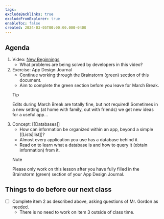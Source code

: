 ```yaml
---
tags:
excludeBacklinks: true
excludeFromExplorer: true
enableToc: false
created: 2024-03-05T00:00:00.000-0400
---
```

## Agenda

1. Video: [New Beginnings](https://player.vimeo.com/video/173099570?h=40bc579bcd&color=ffffff)
	- What problems are being solved by developers in this video?
1. Exercise: App Design Journal
	- Continue working through the Brainstorm (green) section of this document.
	- Aim to complete the green section before you leave for March Break.
	> [!TIP]
	> 
	> 
	> Edits during March Break are totally fine, but not required! Sometimes in a new setting (at home with family, out with friends) we get new ideas for a useful app...
3. Concept: [[Databases]]
	- How can information be organized within an app, beyond a simple [[Lists|list]]?
	- Almost every application you use has a database behind it.
	- Read on to learn what a database is and how to query it (obtain information) from it.
	> [!NOTE]
	> 
	> Please only work on this lesson after you have fully filled in the Brainstorm (green) section of your App Design Journal.

## Things to do before our next class
- [ ] Complete item 2 as described above, asking questions of Mr. Gordon as needed.
	- There is no need to work on item 3 outside of class time.
